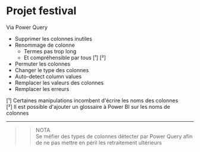 # **Projet festival**

Via Power Query
* Supprimer les colonnes inutiles
* Renommage de colonne 
    * Termes pas trop long 
    * Et compréhensible par tous [¹] [²]
* Permuter les colonnes
* Changer le type des colonnes
* Auto-detect column values
* Remplacer les valeurs des colonnes
* Remplacer les erreurs


[¹] Certaines manipulations incombent d'écrire les noms des colonnes  
[²] Il est possible d'ajouter un glossaire à Power BI sur les noms de colonnes
___
>> NOTA  
Se méfier des types de colonnes détecter par Power Query afin de ne pas mettre en péril les retraitement ultérieurs